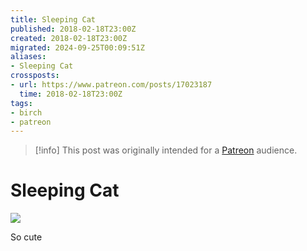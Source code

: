 ```yaml
---
title: Sleeping Cat
published: 2018-02-18T23:00Z
created: 2018-02-18T23:00Z
migrated: 2024-09-25T00:09:51Z
aliases:
- Sleeping Cat
crossposts:
- url: https://www.patreon.com/posts/17023187
  time: 2018-02-18T23:00Z
tags:
- birch
- patreon
---
```


> [!info]
> This post was originally intended for a [Patreon](../tags/patreon.md) audience.

# Sleeping Cat

![](201802182300-birch.png)

So cute
